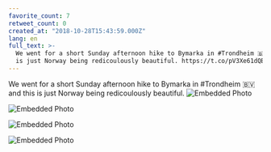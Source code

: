 ```yaml
---
favorite_count: 7
retweet_count: 0
created_at: "2018-10-28T15:43:59.000Z"
lang: en
full_text: >-
  We went for a short Sunday afternoon hike to Bymarka in #Trondheim 🇧🇻 and this
  is just Norway being redicoulously beautiful. https://t.co/pV3Xe61dQB
---
```


We went for a short Sunday afternoon hike to Bymarka in #Trondheim 🇧🇻 and this
is just Norway being redicoulously beautiful.
![Embedded Photo](https://twitter-media-coderbyheart.s3.eu-north-1.amazonaws.com/1056572293395165186-Dqmy0O2XcAQCjbY.jpg)

![Embedded Photo](https://twitter-media-coderbyheart.s3.eu-north-1.amazonaws.com/1056572293395165186-Dqmy1M1WoAAgeLH.jpg)

![Embedded Photo](https://twitter-media-coderbyheart.s3.eu-north-1.amazonaws.com/1056572293395165186-Dqmy2pAW4AEG-33.jpg)

![Embedded Photo](https://twitter-media-coderbyheart.s3.eu-north-1.amazonaws.com/1056572293395165186-Dqmy4IPXcAYmuzZ.jpg)
